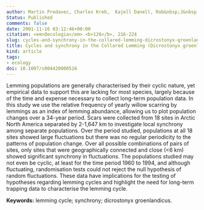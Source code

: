 ```yaml
---
author: Martin Predavec, Charles Kreb,  Kajell Danell, Rob&nbsp;J&nbsp;Hyndman
Status: Published
comments: false
date: 2001-11-16 03:12:46+00:00
citation: <em>Oecologia</em> <b>126</b>, 216-224
slug: cycles-and-synchrony-in-the-collared-lemming-dicrostonyx-groenlandicus-in-arctic-north-america
title: Cycles and synchrony in the Collared Lemming (Dicrostonyx groenlandicus) in Arctic North America
kind: article
tags:
- ecology
doi: 10.1007/s004420000516
---
```


Lemming populations are generally characterised by their cyclic nature, yet empirical data to support this are lacking for most species, largely because of the time and expense necessary to collect long-term population data. In this study we use the relative frequency of yearly willow scarring by lemmings as an index of lemming abundance, allowing us to plot population changes over a 34-year period. Scars were collected from 18 sites in Arctic North America separated by 2-1,647 km to investigate local synchrony among separate populations. Over the period studied, populations at all 18 sites showed large fluctuations but there was no regular periodicity to the patterns of population change. Over all possible combinations of pairs of sites, only sites that were geographically connected and close (<6 km) showed significant synchrony in fluctuations. The populations studied may not even be cyclic, at least for the time period 1960 to 1994, and although fluctuating, randomisation tests could not reject the null hypothesis of random fluctuations. These data have implications for the testing of hypotheses regarding lemming cycles and highlight the need for long-term trapping data to characterise the lemming cycle.

**Keywords:** lemming cycle; synchrony; dicrostonyx groenlandicus.
